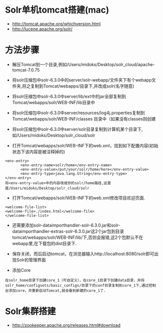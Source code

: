 # Solr单机tomcat搭建(mac)

- http://tomcat.apache.org/whichversion.html
- http://lucene.apache.org/solr/


# 方法步骤
- 解压Tomcat到一个目录,例如/Users/midoks/Desktop/solr_cloud/apache-tomcat-7.0.75

- 将solr压缩包中solr-6.3.0中的server/solr-webapp/文件夹下有个webapp文件夹,将之复制到Tomcat/webapps/目录下,并改成solr(名字随意)

- 将solr压缩包中solr-6.3.0中server/lib/ext中的jar全部复制到Tomcat/webapps/solr/WEB-INF/lib目录中

- 将solr压缩包中solr-6.3.0中server/resources/log4j.properties复制到Tomcat/webapps/solr/WEB-INF/classes 目录中（如果没有classes则创建

- 将solr压缩包中solr-6.3.0中server/solr目录复制到计算机某个目录下,如/Users/midoks/Desktop/solr_cloud/solr

- 打开Tomcat/webapps/solr/WEB-INF下的web.xml，找到如下配置内容(初始状态下该内容是被注释掉的)
```
<env-entry>
       <env-entry-name>solr/home</env-entry-name>
       <env-entry-value>/put/your/solr/home/here</env-entry-value>
       <env-entry-type>java.lang.String</env-entry-type>
</env-entry>
将<env-entry-value>中的内容改成你的solr/home路径,这里是/Users/midoks/Desktop/solr_cloud/solr
```

- 打开Tomcat/webapps/solr/WEB-INF下的web.xml修改项目欢迎页面.
```
<welcome-file-list>
<welcome-file>./index.html</welcome-file>
</welcome-file-list>
```

- 还需要添加solr-dataimporthandler-solr-6.3.0.jar和solr-dataimporthandler-extras-solr-6.3.0.jar这2个jar包到目录tomcat/webapps/solr/WEB-INF/lib/下,否则会报错,这2个包默认不在webapp里,在下载包的dist目录下.

- 保存关闭，而后启动tomcat，在浏览器输入http://localhost:8080/solr即可出现Solr的管理界面

- 添加Core
```
在solr_home目录下创建core_1（可自定义），在core_1目录下创建data目录，并将solr_home/configsets/basic_configs/目录下的conf目录复制到core_1下,通过控制台添加core，并重新启动Tomcat,就会看到新建的core_1了.
```


# Solr集群搭建

- http://zookeeper.apache.org/releases.html#download
